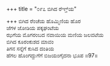 +++
title = "೦೯೭ ಬಿಗಿದ ರೆಞ್ಚೆಯ"

+++
ಬಿಗಿದ ರೆಂಚೆಯ ಹೊಮ್ಮಿಣಿಯ ಹೊರ  
ಜೆಗಳ ಜೋಡಿಯ ಪಕ್ಕಘಂಟೆಯ  
ಝಗೆಯ ಮೊಗರಂಬದ ನವಾಯಿಯ ಮಣಿಯ ಜಲವಟೆಯ  
ಬಿಗಿದ ಕೂರಂಕುಶದ ಮಾವಂ  
ತಿಗನ ಸನ್ನೆಗೆ ಕುಸಿದ ದಂತಿಯ   
ಹೆಗಲ ಹೊಂಗದ್ದುಗೆಗೆ ಬಿಜಯಂಗೈದನಾ ಭೂಪ     ॥97॥